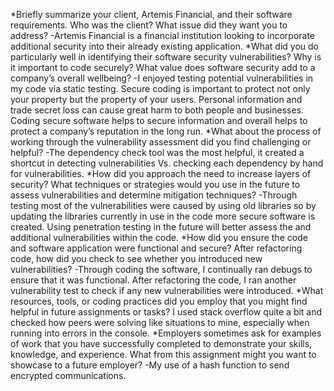 *Briefly summarize your client, Artemis Financial, and their software requirements. Who was the client? What issue did they want you to address?
-Artemis Financial is a financial institution looking to incorporate additional security into their already existing application.
*What did you do particularly well in identifying their software security vulnerabilities? Why is it important to code securely? What value does software security add to a company’s overall wellbeing?
-I enjoyed testing potential vulnerabilities in my code via static testing. Secure coding is important to protect not only your property but the property of your users. Personal information and trade secret loss can cause great harm to both people and businesses. Coding secure software helps to secure information and overall helps to protect a company’s reputation in the long run.
*What about the process of working through the vulnerability assessment did you find challenging or helpful?
-The dependency check tool was the most helpful, it created a shortcut in detecting vulnerabilities Vs. checking each dependency by hand for vulnerabilities.
*How did you approach the need to increase layers of security? What techniques or strategies would you use in the future to assess vulnerabilities and determine mitigation techniques?
-Through testing most of the vulnerabilities were caused by using old libraries so by updating the libraries currently in use in the code more secure software is created. Using penetration testing in the future will better assess the and additional vulnerabilities within the code.
*How did you ensure the code and software application were functional and secure? After refactoring code, how did you check to see whether you introduced new vulnerabilities?
-Through coding the software, I continually ran debugs to ensure that it was functional. After refactoring the code, I ran another vulnerability test to check if any new vulnerabilities were introduced.
*What resources, tools, or coding practices did you employ that you might find helpful in future assignments or tasks?
I used stack overflow quite a bit and checked how peers were solving like situations to mine, especially when running into errors in the console.
*Employers sometimes ask for examples of work that you have successfully completed to demonstrate your skills, knowledge, and experience. What from this assignment might you want to showcase to a future employer?
-My use of a hash function to send encrypted communications.
